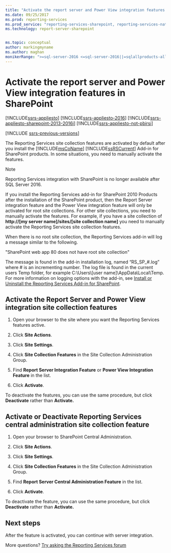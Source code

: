 ```yaml
---
title: "Activate the report server and Power View integration features in SharePoint | Microsoft Docs"
ms.date: 09/25/2017
ms.prod: reporting-services
ms.prod_service: "reporting-services-sharepoint, reporting-services-native"
ms.technology: report-server-sharepoint


ms.topic: conceptual
author: markingmyname
ms.author: maghan
monikerRange: ">=sql-server-2016 <=sql-server-2016||=sqlallproducts-allversions"
---
```

# Activate the report server and Power View integration features in SharePoint

[!INCLUDE[ssrs-appliesto](../../includes/ssrs-appliesto.md)] [!INCLUDE[ssrs-appliesto-2016](../../includes/ssrs-appliesto-2016.md)] [!INCLUDE[ssrs-appliesto-sharepoint-2013-2016i](../../includes/ssrs-appliesto-sharepoint-2013-2016.md)] [!INCLUDE[ssrs-appliesto-not-pbirsi](../../includes/ssrs-appliesto-not-pbirs.md)]

[!INCLUDE [ssrs-previous-versions](../../includes/ssrs-previous-versions.md)]

  The Reporting Services site collection features are activated by default after you install the [!INCLUDE[msCoName](../../includes/msconame-md.md)] [!INCLUDE[ssRSCurrent](../../includes/ssrscurrent-md.md)] Add-in for SharePoint products. In some situations, you need to manually activate the features.  

> [!NOTE]
> Reporting Services integration with SharePoint is no longer available after SQL Server 2016.

 If you install the Reporting Services add-in for SharePoint 2010 Products after the installation of the SharePoint product, then the Report Server integration feature and the Power View integration feature will only be activated for root site collections. For other site collections, you need to manually activate the features. For example, if you have a site collection of **http://[my server name]/sites/[site collection name]** you need to manually activate the Reporting Services site collection features.  
  
 When there is no root site collection, the Reporting Services add-in will log a message similar to the following.  
  
 "SharePoint web app 80 does not have root site collection"  
  
 The message is found in the add-in installation log, named “RS_SP_#.log” where # is an incrementing number. The log file is found in the current users Temp folder, for example C:\Users\\[user name]\AppData\Local\Temp. For more information on logging options with the add-in, see [Install or Uninstall the Reporting Services Add-in for SharePoint](../../reporting-services/install-windows/install-or-uninstall-the-reporting-services-add-in-for-sharepoint.md).  

## Activate the Report Server and Power View integration site collection features
  
1.  Open your browser to the site where you want the Reporting Services features active.  
  
2.  Click **Site Actions**.  
  
3.  Click **Site Settings**.  
  
4.  Click **Site Collection Features** in the Site Collection Administration Group.  
  
5.  Find **Report Server Integration Feature** or **Power View Integration Feature** in the list.  
  
6.  Click **Activate**.  
  
 To deactivate the features, you can use the same procedure, but click **Deactivate** rather than **Activate.**  
  
## Activate or Deactivate Reporting Services central administration site collection feature
  
1.  Open your browser to SharePoint Central Administration.  
  
2.  Click **Site Actions**.  
  
3.  Click **Site Settings**.  
  
4.  Click **Site Collection Features** in the Site Collection Administration Group.  
  
5.  Find **Report Server Central Administration Feature** in the list.  
  
6.  Click **Activate**.  
  
 To deactivate the feature, you can use the same procedure, but click **Deactivate** rather than **Activate.**  
  
## Next steps

After the feature is activated, you can continue with server integration.

More questions? [Try asking the Reporting Services forum](http://go.microsoft.com/fwlink/?LinkId=620231)
